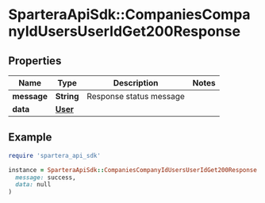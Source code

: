 # SparteraApiSdk::CompaniesCompanyIdUsersUserIdGet200Response

## Properties

| Name | Type | Description | Notes |
| ---- | ---- | ----------- | ----- |
| **message** | **String** | Response status message |  |
| **data** | [**User**](User.md) |  |  |

## Example

```ruby
require 'spartera_api_sdk'

instance = SparteraApiSdk::CompaniesCompanyIdUsersUserIdGet200Response.new(
  message: success,
  data: null
)
```

